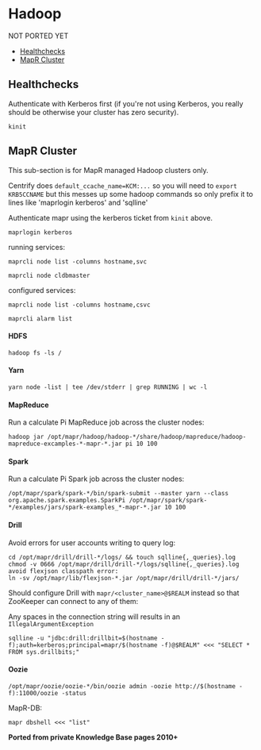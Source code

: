 # Hadoop

NOT PORTED YET

<!-- INDEX_START -->

- [Healthchecks](#healthchecks)
- [MapR Cluster](#mapr-cluster)

<!-- INDEX_END -->

## Healthchecks

Authenticate with Kerberos first (if you're not using Kerberos, you really should be otherwise your cluster has zero security).

```shell
kinit
```

## MapR Cluster

This sub-section is for MapR managed Hadoop clusters only.

Centrify does `default_ccache_name=KCM:...` so you will need to `export KRB5CCNAME` but this messes up some hadoop commands
so only prefix it to lines like 'maprlogin kerberos' and 'sqlline'

Authenticate mapr using the kerberos ticket from `kinit` above.

```shell
maprlogin kerberos
```

running services:

```shell
maprcli node list -columns hostname,svc
```

```shell
maprcli node cldbmaster
```

configured services:

```shell
maprcli node list -columns hostname,csvc
```

```shell
maprcli alarm list
```

#### HDFS

```shell
hadoop fs -ls /
```

#### Yarn

```shell
yarn node -list | tee /dev/stderr | grep RUNNING | wc -l
```

#### MapReduce

Run a calculate Pi MapReduce job across the cluster nodes:

```shell
hadoop jar /opt/mapr/hadoop/hadoop-*/share/hadoop/mapreduce/hadoop-mapreduce-excamples-*-mapr-*.jar pi 10 100
```

#### Spark

Run a calculate Pi Spark job across the cluster nodes:

```shell
/opt/mapr/spark/spark-*/bin/spark-submit --master yarn --class org.apache.spark.examples.SparkPi /opt/mapr/spark/spark-*/examples/jars/spark-examples_*-mapr-*.jar 10 100
```

#### Drill

Avoid errors for user accounts writing to query log:

```shell
cd /opt/mapr/drill/drill-*/logs/ && touch sqlline{,_queries}.log
chmod -v 0666 /opt/mapr/drill/drill-*/logs/sqlline{,_queries}.log
avoid flexjson classpath error:
ln -sv /opt/mapr/lib/flexjson-*.jar /opt/mapr/drill/drill-*/jars/
```

Should configure Drill with `mapr/<cluster_name>@$REALM` instead so that ZooKeeper can connect to any of them:

Any spaces in the connection string will results in an `IllegalArgumentException`

```shell
sqlline -u "jdbc:drill:drillbit=$(hostname -f);auth=kerberos;principal=mapr/$(hostname -f)@$REALM" <<< "SELECT * FROM sys.drillbits;"
```

#### Oozie

```shell
/opt/mapr/oozie/oozie-*/bin/oozie admin -oozie http://$(hostname -f):11000/oozie -status
```

MapR-DB:

```shell
mapr dbshell <<< "list"
```

**Ported from private Knowledge Base pages 2010+**
